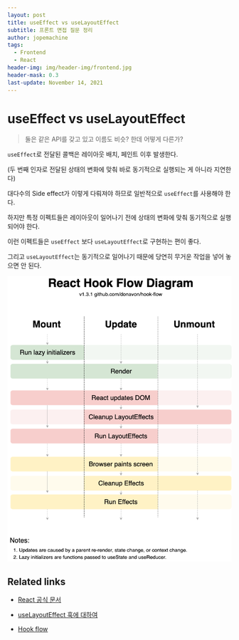 ```yaml
---
layout: post
title: useEffect vs useLayoutEffect
subtitle: 프론트 면접 질문 정리
author: jopemachine
tags:
  - Frontend
  - React
header-img: img/header-img/frontend.jpg
header-mask: 0.3
last-update: November 14, 2021
---
```


# useEffect vs useLayoutEffect

> 둘은 같은 API를 갖고 있고 이름도 비슷? 한데 어떻게 다른가?

`useEffect`로 전달된 콜백은 레이아웃 배치, 페인트 이후 발생한다.

(두 번째 인자로 전달된 상태의 변화에 맞춰 바로 동기적으로 실행되는 게 아니라 지연한다)

대다수의 Side effect가 이렇게 다뤄져야 하므로 일반적으로 `useEffect`를 사용해야 한다.

하지만 특정 이펙트들은 레이아웃이 일어나기 전에 상태의 변화에 맞춰 동기적으로 실행되어야 한다.

이런 이펙트들은 `useEffect` 보다 `useLayoutEffect`로 구현하는 편이 좋다.

그리고 `useLayoutEffect`는 동기적으로 일어나기 때문에 당연히 무거운 작업을 넣어 놓으면 안 된다.

![](/img/posts/Front/2021-11-13-Use-Effect-Vs-Use-Layout-Effect/hook-flow.png)

## Related links

- [React 공식 문서](https://ko.reactjs.org/docs/hooks-reference.html#timing-of-effects)

- [useLayoutEffect 훅에 대하여](https://merrily-code.tistory.com/46)

- [Hook flow](https://github.com/donavon/hook-flow)